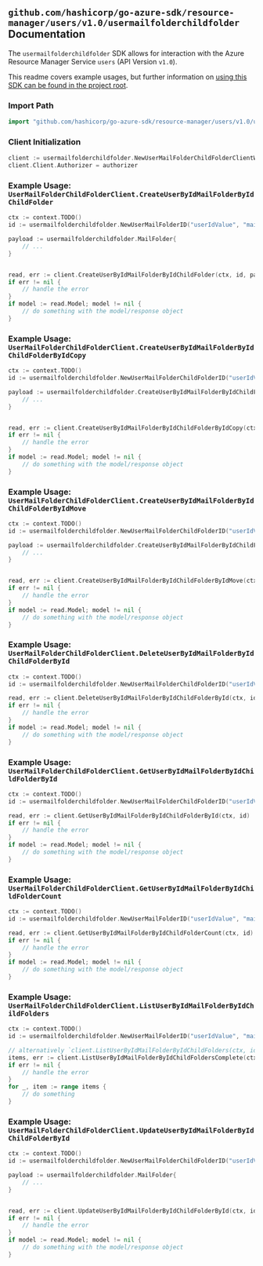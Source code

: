 
## `github.com/hashicorp/go-azure-sdk/resource-manager/users/v1.0/usermailfolderchildfolder` Documentation

The `usermailfolderchildfolder` SDK allows for interaction with the Azure Resource Manager Service `users` (API Version `v1.0`).

This readme covers example usages, but further information on [using this SDK can be found in the project root](https://github.com/hashicorp/go-azure-sdk/tree/main/docs).

### Import Path

```go
import "github.com/hashicorp/go-azure-sdk/resource-manager/users/v1.0/usermailfolderchildfolder"
```


### Client Initialization

```go
client := usermailfolderchildfolder.NewUserMailFolderChildFolderClientWithBaseURI("https://management.azure.com")
client.Client.Authorizer = authorizer
```


### Example Usage: `UserMailFolderChildFolderClient.CreateUserByIdMailFolderByIdChildFolder`

```go
ctx := context.TODO()
id := usermailfolderchildfolder.NewUserMailFolderID("userIdValue", "mailFolderIdValue")

payload := usermailfolderchildfolder.MailFolder{
	// ...
}


read, err := client.CreateUserByIdMailFolderByIdChildFolder(ctx, id, payload)
if err != nil {
	// handle the error
}
if model := read.Model; model != nil {
	// do something with the model/response object
}
```


### Example Usage: `UserMailFolderChildFolderClient.CreateUserByIdMailFolderByIdChildFolderByIdCopy`

```go
ctx := context.TODO()
id := usermailfolderchildfolder.NewUserMailFolderChildFolderID("userIdValue", "mailFolderIdValue", "mailFolderId1Value")

payload := usermailfolderchildfolder.CreateUserByIdMailFolderByIdChildFolderByIdCopyRequest{
	// ...
}


read, err := client.CreateUserByIdMailFolderByIdChildFolderByIdCopy(ctx, id, payload)
if err != nil {
	// handle the error
}
if model := read.Model; model != nil {
	// do something with the model/response object
}
```


### Example Usage: `UserMailFolderChildFolderClient.CreateUserByIdMailFolderByIdChildFolderByIdMove`

```go
ctx := context.TODO()
id := usermailfolderchildfolder.NewUserMailFolderChildFolderID("userIdValue", "mailFolderIdValue", "mailFolderId1Value")

payload := usermailfolderchildfolder.CreateUserByIdMailFolderByIdChildFolderByIdMoveRequest{
	// ...
}


read, err := client.CreateUserByIdMailFolderByIdChildFolderByIdMove(ctx, id, payload)
if err != nil {
	// handle the error
}
if model := read.Model; model != nil {
	// do something with the model/response object
}
```


### Example Usage: `UserMailFolderChildFolderClient.DeleteUserByIdMailFolderByIdChildFolderById`

```go
ctx := context.TODO()
id := usermailfolderchildfolder.NewUserMailFolderChildFolderID("userIdValue", "mailFolderIdValue", "mailFolderId1Value")

read, err := client.DeleteUserByIdMailFolderByIdChildFolderById(ctx, id)
if err != nil {
	// handle the error
}
if model := read.Model; model != nil {
	// do something with the model/response object
}
```


### Example Usage: `UserMailFolderChildFolderClient.GetUserByIdMailFolderByIdChildFolderById`

```go
ctx := context.TODO()
id := usermailfolderchildfolder.NewUserMailFolderChildFolderID("userIdValue", "mailFolderIdValue", "mailFolderId1Value")

read, err := client.GetUserByIdMailFolderByIdChildFolderById(ctx, id)
if err != nil {
	// handle the error
}
if model := read.Model; model != nil {
	// do something with the model/response object
}
```


### Example Usage: `UserMailFolderChildFolderClient.GetUserByIdMailFolderByIdChildFolderCount`

```go
ctx := context.TODO()
id := usermailfolderchildfolder.NewUserMailFolderID("userIdValue", "mailFolderIdValue")

read, err := client.GetUserByIdMailFolderByIdChildFolderCount(ctx, id)
if err != nil {
	// handle the error
}
if model := read.Model; model != nil {
	// do something with the model/response object
}
```


### Example Usage: `UserMailFolderChildFolderClient.ListUserByIdMailFolderByIdChildFolders`

```go
ctx := context.TODO()
id := usermailfolderchildfolder.NewUserMailFolderID("userIdValue", "mailFolderIdValue")

// alternatively `client.ListUserByIdMailFolderByIdChildFolders(ctx, id)` can be used to do batched pagination
items, err := client.ListUserByIdMailFolderByIdChildFoldersComplete(ctx, id)
if err != nil {
	// handle the error
}
for _, item := range items {
	// do something
}
```


### Example Usage: `UserMailFolderChildFolderClient.UpdateUserByIdMailFolderByIdChildFolderById`

```go
ctx := context.TODO()
id := usermailfolderchildfolder.NewUserMailFolderChildFolderID("userIdValue", "mailFolderIdValue", "mailFolderId1Value")

payload := usermailfolderchildfolder.MailFolder{
	// ...
}


read, err := client.UpdateUserByIdMailFolderByIdChildFolderById(ctx, id, payload)
if err != nil {
	// handle the error
}
if model := read.Model; model != nil {
	// do something with the model/response object
}
```
